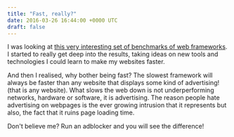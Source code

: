 ```yaml
---
title: "Fast, really?"
date: 2016-03-26 16:44:00 +0000 UTC
draft: false
---
```

I was looking at <a href="https://www.techempower.com/benchmarks/">this very interesting set of benchmarks of web frameworks</a>. I started to really get deep into the results, taking ideas on new tools and technologies I could learn to make my websites faster.

And then I realised, why bother being fast? The slowest framework will always be faster than any website that displays some kind of advertising! (that is any website). What slows the web down is not underperforming networks, hardware or software, it is advertising. The reason people hate advertising on webpages is the ever growing intrusion that it represents but also, the fact that it ruins page loading time.

Don't believe me? Run an adblocker and you will see the difference!